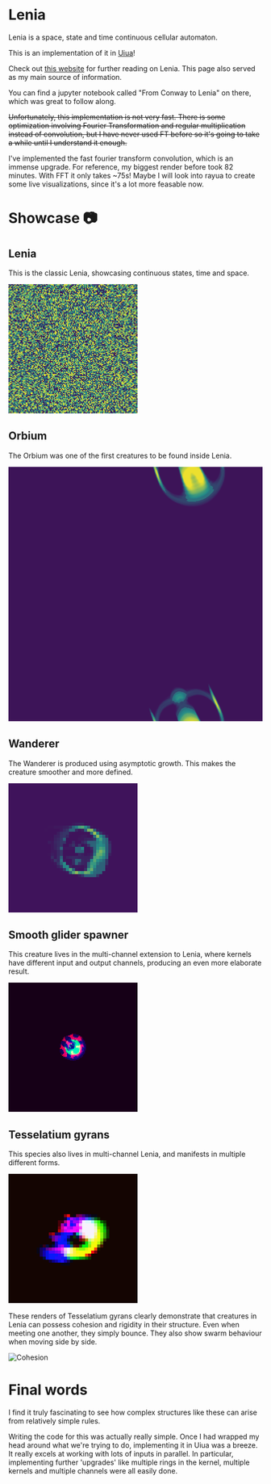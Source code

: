 # Lenia
Lenia is a space, state and time continuous cellular automaton.

This is an implementation of it in [Uiua](https://uiua.org)!

Check out [this website](https://chakazul.github.io/lenia.html) for further
reading on Lenia. This page also served as my main source of information.

You can find a jupyter notebook called "From Conway to Lenia" on there,
which was great to follow along.

~~Unfortunately, this implementation is not very fast. There is some
optimization involving Fourier Transformation and regular multiplication
instead of convolution, but I have never used FT before so it's going
to take a while until I understand it enough.~~

I've implemented the fast fourier transform convolution, which is an
immense upgrade. For reference, my biggest render before took 82 minutes.
With FFT it only takes ~75s! Maybe I will look into rayua to create some
live visualizations, since it's a lot more feasable now.

# Showcase 📷

## Lenia
This is the classic Lenia, showcasing continuous states, time and space.

![Lenia](visualizations/lenia.gif)

## Orbium
The Orbium was one of the first creatures to be found inside Lenia.

![Orbium](visualizations/orbium.gif)

## Wanderer
The Wanderer is produced using asymptotic growth. This makes the creature
smoother and more defined.

![Wanderer](visualizations/wanderer.gif)

## Smooth glider spawner
This creature lives in the multi-channel extension to Lenia, where
kernels have different input and output channels, producing an even
more elaborate result.

![Emitter](visualizations/emitter.gif)

## Tesselatium gyrans
This species also lives in multi-channel Lenia, and manifests in multiple
different forms.

![Tesselatium gyrans](visualizations/tesselatium-gyrans.gif)

These renders of Tesselatium gyrans clearly demonstrate that
creatures in Lenia can possess cohesion and rigidity in their structure.
Even when meeting one another, they simply bounce. They also show swarm
behaviour when moving side by side.

![Cohesion](visualizations/cohesion.gif)

# Final words
I find it truly fascinating to see how complex structures like these can
arise from relatively simple rules.

Writing the code for this was actually really simple. Once I had wrapped my head
around what we're trying to do, implementing it in Uiua was a breeze. It really
excels at working with lots of inputs in parallel. In particular, implementing
further 'upgrades' like multiple rings in the kernel, multiple kernels and
multiple channels were all easily done.